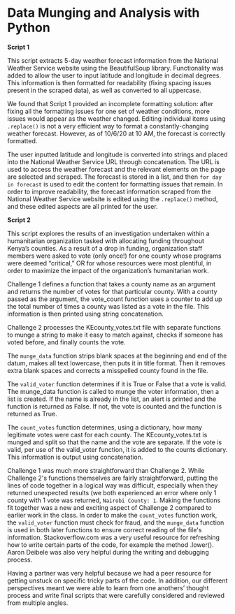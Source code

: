 # Data Munging and Analysis with Python

**Script 1**

This script extracts 5-day weather forecast information from the National Weather Service website using the BeautifulSoup library. Functionality was added to allow the user to input latitude and longitude in decimal degrees. This information is then formatted for readability (fixing spacing issues present in the scraped data), as well as converted to all uppercase.

We found that Script 1 provided an incomplete formatting solution: after fixing all the formatting issues for one set of weather conditions, more issues would appear as the weather changed. Editing individual items using  ```.replace()``` is not a very efficient way to format a constantly-changing weather forecast. However, as of 10/6/20 at 10 AM, the forecast is correctly formatted.

The user inputted latitude and longitude is converted into strings and placed into the National Weather Service URL through concatenation. The URL is used to access the weather forecast and the relevant elements on the page are selected and scraped. The forecast is stored in a list, and then ```for day in forecast``` is used to edit the content for formatting issues that remain. In order to improve readability, the forecast information scraped from the National Weather Service website is edited using the ```.replace()``` method, and these edited aspects are all printed for the user.

**Script 2**

This script explores the results of an investigation undertaken within a humanitarian organization tasked with allocating funding throughout Kenya’s counties. As a result of a drop in funding, organization staff members were asked to vote (only once!) for one county whose programs were deemed “critical,” OR for whose resources were most plentiful, in order to maximize the impact of the organization’s humanitarian work. 

Challenge 1 defines a function that takes a county name as an argument and returns the number of votes for that particular county. With a county passed as the argument, the vote_count function uses a counter to add up the total number of times a county was listed as a vote in the file. This information is then printed using string concatenation.

Challenge 2 processes the KEcounty_votes.txt file with separate functions to munge a string to make it easy to match against, checks if someone has voted before, and finally counts the vote.

The ```munge_data``` function strips blank spaces at the beginning and end of the datum, makes all text lowercase, then puts it in title format. Then it removes extra blank spaces and corrects a misspelled county found in the file.

The ```valid_voter``` function determines if it is True or False that a vote is valid. The munge_data function is called to munge the voter information, then a list is created. If the name is already in the list, an alert is printed and the function is returned as False. If not, the vote is counted and the function is returned as True.

The ```count_votes``` function determines, using a dictionary, how many legitimate votes were cast for each county. The KEcounty_votes.txt is munged and split so that the name and the vote are separate. If the vote is valid, per use of the valid_voter function, it is added to the counts dictionary. This information is output using concatenation. 

Challenge 1 was much more straightforward than Challenge 2. While Challenge 2's functions themselves are fairly straightforward, putting the lines of code together in a logical way was difficult, especially when they returned unexpected results (we both experienced an error where only 1 county with 1 vote was returned, ```Nairobi County: 1```.
Making the functions fit together was a new and exciting aspect of Challenge 2 compared to earlier work in the class. In order to make the ```count_votes``` function work, the ```valid_voter``` function must check for fraud, and the ```munge_data``` function is used in both later functions to ensure correct reading of the file's information.
Stackoverflow.com was a very useful resource for refreshing how to write certain parts of the code, for example the method .lower(). Aaron Deibele was also very helpful during the writing and debugging process.

 Having a partner was very helpful because we had a peer resource for getting unstuck on specific tricky parts of the code. In addition, our different perspectives meant we were able to learn from one anothers’ thought process and write final scripts that were carefully considered and reviewed from multiple angles. 

